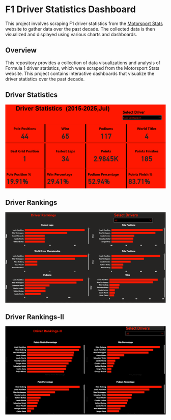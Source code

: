 

# F1 Driver Statistics Dashboard

This project involves scraping F1 driver statistics from the [Motorsport Stats](https://motorsportstats.com) website to gather data over the past decade. The collected data is then visualized and displayed using various charts and dashboards.

## Overview

This repository provides a collection of data visualizations and analysis of Formula 1 driver statistics, which were scraped from the Motorsport Stats website. This project contains interactive dashboards that visualize the driver statistics over the past decade.


## Driver Statistics

![Individual Driver Statistics](/F1_1.png)

## Driver Rankings
![Driver Rankings](/F1_2.png)

## Driver Rankings-II
![Driver Rankings-II](/F1_3.png)






